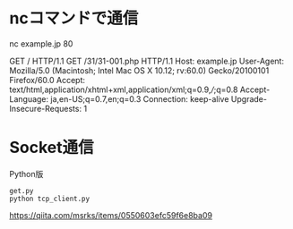 

# ncコマンドで通信

nc example.jp 80

GET / HTTP/1.1
GET /31/31-001.php HTTP/1.1
Host: example.jp
User-Agent: Mozilla/5.0 (Macintosh; Intel Mac OS X 10.12; rv:60.0) Gecko/20100101 Firefox/60.0
Accept: text/html,application/xhtml+xml,application/xml;q=0.9,*/*;q=0.8
Accept-Language: ja,en-US;q=0.7,en;q=0.3
Connection: keep-alive
Upgrade-Insecure-Requests: 1

# Socket通信

Python版    


```
get.py
python tcp_client.py
```


https://qiita.com/msrks/items/0550603efc59f6e8ba09


